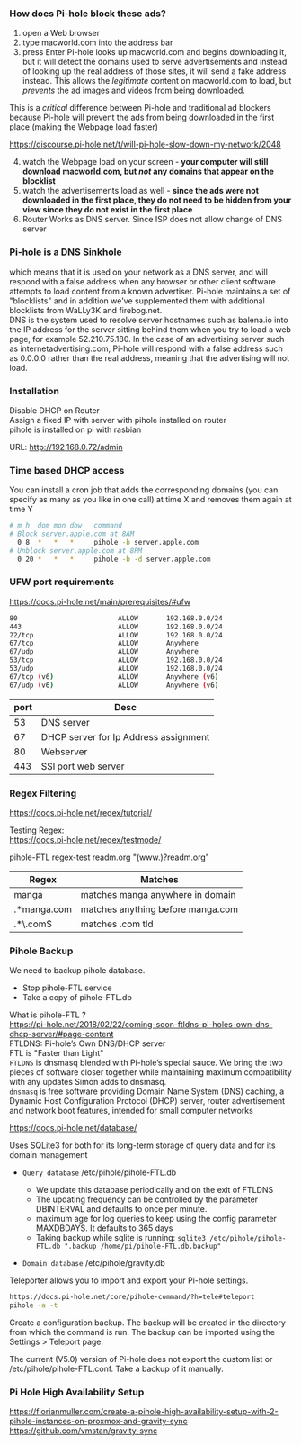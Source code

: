 ### How does Pi-hole block these ads?
1. open a Web browser   
2. type macworld.com into the address bar  
3. press Enter 
 Pi-hole looks up macworld.com and begins downloading it, but it will detect the domains used to serve advertisements and instead of looking up the real address of those sites, it will send a fake address instead. This allows the _legitimate_ content on macworld.com to load, but _prevents_ the ad images and videos from being downloaded. 
 
 This is a _critical_ difference between Pi-hole and traditional ad blockers because Pi-hole will prevent the ads from being downloaded in the first place (making the Webpage load faster) 
 
https://discourse.pi-hole.net/t/will-pi-hole-slow-down-my-network/2048  
 
4. watch the Webpage load on your screen - **your computer will still download macworld.com, but _not_ any domains that appear on the blocklist**  
5. watch the advertisements load as well - **since the ads were not downloaded in the first place, they do not need to be hidden from your view since they do not exist in the first place**  
6. Router Works as DNS server. Since ISP does not allow change of DNS server  


### Pi-hole is a DNS Sinkhole 
which means that it is used on your network as a DNS server, and will respond with a false address when any browser or other client software attempts to load content from a known advertiser. Pi-hole maintains a set of "blocklists" and in addition we've supplemented them with additional blocklists from WaLLy3K and firebog.net.  
DNS is the system used to resolve server hostnames such as balena.io into the IP address for the server sitting behind them when you try to load a web page, for example 52.210.75.180. In the case of an advertising server such as internetadvertising.com, Pi-hole will respond with a false address such as 0.0.0.0 rather than the real address, meaning that the advertising will not load.  



### Installation
Disable DHCP on Router  
Assign a fixed  IP with server with pihole installed on router  
pihole is installed on pi with rasbian  

URL:
http://192.168.0.72/admin


### Time based DHCP access
You can install a cron job that adds the corresponding domains (you can specify as many as you like in one call) at time X and removes them again at time Y


```bash
# m h  dom mon dow   command
# Block server.apple.com at 8AM
  0 8  *   *   *     pihole -b server.apple.com
# Unblock server.apple.com at 8PM
  0 20 *   *   *     pihole -b -d server.apple.com 
```

### UFW port requirements
https://docs.pi-hole.net/main/prerequisites/#ufw

```bash
80                         ALLOW       192.168.0.0/24            
443                        ALLOW       192.168.0.0/24            
22/tcp                     ALLOW       192.168.0.0/24            
67/tcp                     ALLOW       Anywhere                  
67/udp                     ALLOW       Anywhere                  
53/tcp                     ALLOW       192.168.0.0/24            
53/udp                     ALLOW       192.168.0.0/24            
67/tcp (v6)                ALLOW       Anywhere (v6)             
67/udp (v6)                ALLOW       Anywhere (v6) 
```

|port|Desc|
|---|---|
|53|DNS server|
|67|DHCP server for Ip Address assignment|
|80|Webserver|
|443|SSl port web server|


### Regex Filtering

https://docs.pi-hole.net/regex/tutorial/

Testing Regex:  
https://docs.pi-hole.net/regex/testmode/   

pihole-FTL regex-test readm.org "(www\.)?readm.org"  

|Regex|Matches|
|---|---|
|manga|matches manga anywhere in domain|
|.*manga.com|matches anything before manga.com|
|.*\\.com\$|matches .com tld|

 ### Pihole Backup
 We need to backup pihole database. 
 - Stop pihole-FTL service
 - Take a copy of pihole-FTL.db  

What is pihole-FTL ?  
https://pi-hole.net/2018/02/22/coming-soon-ftldns-pi-holes-own-dns-dhcp-server/#page-content  
FTLDNS: Pi-hole’s Own DNS/DHCP server  
FTL is  "Faster than Light"  
`FTLDNS` is dnsmasq blended with Pi-hole’s special sauce. We bring the two pieces of software closer together while maintaining maximum compatibility with any updates Simon adds to dnsmasq.  
`dnsmasq` is free software providing Domain Name System (DNS) caching, a Dynamic Host Configuration Protocol (DHCP) server, router advertisement and network boot features, intended for small computer networks  

https://docs.pi-hole.net/database/

Uses SQLite3 for both for its long-term storage of query data and for its domain management 
- `Query database` /etc/pihole/pihole-FTL.db 
  -  We update this database periodically and on the exit of FTLDNS
  - The updating frequency can be controlled by the parameter DBINTERVAL and defaults to once per minute.   
  - maximum age for log queries to keep using the config parameter MAXDBDAYS. It defaults to 365 days
  - Taking backup while sqlite is running: `sqlite3 /etc/pihole/pihole-FTL.db ".backup /home/pi/pihole-FTL.db.backup"`

- `Domain database` /etc/pihole/gravity.db  

Teleporter allows you to import and export your Pi-hole settings.
```bash
https://docs.pi-hole.net/core/pihole-command/?h=tele#teleport
pihole -a -t
```
Create a configuration backup. The backup will be created in the directory from which the command is run. The backup can be imported using the Settings > Teleport page.  

The current (V5.0) version of Pi-hole does not export the custom list or /etc/pihole/pihole-FTL.conf. Take a backup of it manually. 



### Pi Hole High Availability Setup 
https://florianmuller.com/create-a-pihole-high-availability-setup-with-2-pihole-instances-on-proxmox-and-gravity-sync  
https://github.com/vmstan/gravity-sync  



